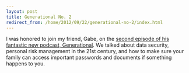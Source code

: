 ```yaml
---
layout: post
title: Generational No. 2
redirect_from: /home/2012/09/22/generational-no-2/index.html
---
```

<p>I was honored to join my friend, Gabe, on the <a href="http://www.70decibels.com/generational/2012/9/22/002-preparing-for-the-worst-case-scenario.html">second episode of his fantastic new podcast, Generational</a>. We talked about data security, personal risk management in the 21st century, and how to make sure your family can access important passwords and documents if something happens to you.</p>
